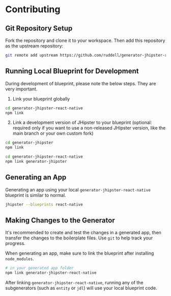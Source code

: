 # Contributing

## Git Repository Setup

Fork the repository and clone it to your workspace. Then add this repository as the upstream repository:

```sh
git remote add upstream https://github.com/ruddell/generator-jhipster-react-native.git
```

## Running Local Blueprint for Development

During development of blueprint, please note the below steps. They are very important.

1. Link your blueprint globally

```bash
cd generator-jhipster-react-native
npm link
```

2. Link a development version of JHipster to your blueprint (optional: required only if you want to use a non-released JHipster version, like the main branch or your own custom fork)

```bash
cd generator-jhipster
npm link

cd generator-jhipster-react-native
npm link generator-jhipster
```

## Generating an App

Generating an app using your local `generator-jhipster-react-native` blueprint is similar to normal.

```sh
jhipster --blueprints react-native
```

## Making Changes to the Generator

It's recommended to create and test the changes in a generated app, then transfer the changes to the boilerplate files. Use `git` to help track your progress.

When generating an app, make sure to link the blueprint after installing `node_modules`.

```sh
# in your generated app folder
npm link generator-jhipster-react-native
```

After linking `generator-jhipster-react-native`, running any of the subgenerators (such as `entity` or `jdl`) will use your local blueprint code.
